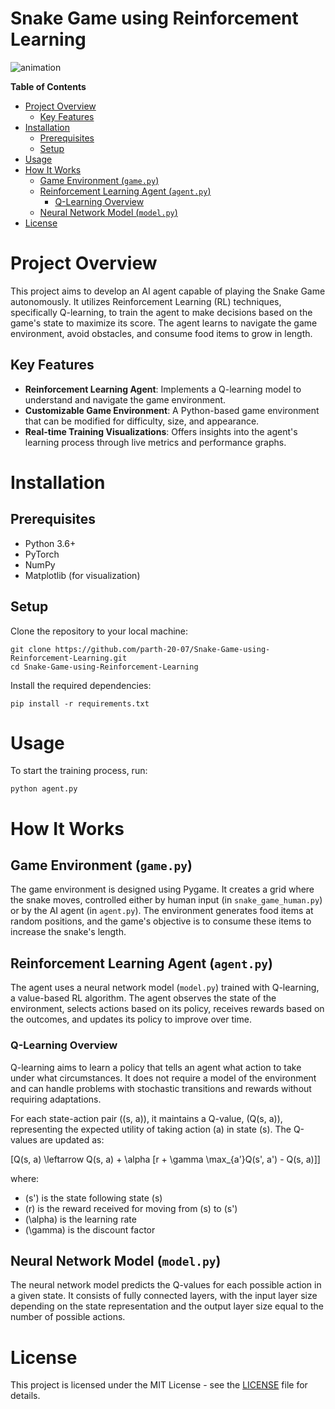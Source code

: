 <!-- omit from toc -->
# Snake Game using Reinforcement Learning

![animation](./Resources/animation.gif)

**Table of Contents**
- [Project Overview](#project-overview)
  - [Key Features](#key-features)
- [Installation](#installation)
  - [Prerequisites](#prerequisites)
  - [Setup](#setup)
- [Usage](#usage)
- [How It Works](#how-it-works)
  - [Game Environment (`game.py`)](#game-environment-gamepy)
  - [Reinforcement Learning Agent (`agent.py`)](#reinforcement-learning-agent-agentpy)
    - [Q-Learning Overview](#q-learning-overview)
  - [Neural Network Model (`model.py`)](#neural-network-model-modelpy)
- [License](#license)



# Project Overview

This project aims to develop an AI agent capable of playing the Snake Game autonomously. It utilizes Reinforcement Learning (RL) techniques, specifically Q-learning, to train the agent to make decisions based on the game's state to maximize its score. The agent learns to navigate the game environment, avoid obstacles, and consume food items to grow in length.

## Key Features

- **Reinforcement Learning Agent**: Implements a Q-learning model to understand and navigate the game environment.
- **Customizable Game Environment**: A Python-based game environment that can be modified for difficulty, size, and appearance.
- **Real-time Training Visualizations**: Offers insights into the agent's learning process through live metrics and performance graphs.

# Installation

## Prerequisites

- Python 3.6+
- PyTorch
- NumPy
- Matplotlib (for visualization)

## Setup

Clone the repository to your local machine:

```
git clone https://github.com/parth-20-07/Snake-Game-using-Reinforcement-Learning.git
cd Snake-Game-using-Reinforcement-Learning
```

Install the required dependencies:

```
pip install -r requirements.txt
```

# Usage

To start the training process, run:

```
python agent.py
```


# How It Works

## Game Environment (`game.py`)

The game environment is designed using Pygame. It creates a grid where the snake moves, controlled either by human input (in `snake_game_human.py`) or by the AI agent (in `agent.py`). The environment generates food items at random positions, and the game's objective is to consume these items to increase the snake's length.

## Reinforcement Learning Agent (`agent.py`)

The agent uses a neural network model (`model.py`) trained with Q-learning, a value-based RL algorithm. The agent observes the state of the environment, selects actions based on its policy, receives rewards based on the outcomes, and updates its policy to improve over time.

### Q-Learning Overview

Q-learning aims to learn a policy that tells an agent what action to take under what circumstances. It does not require a model of the environment and can handle problems with stochastic transitions and rewards without requiring adaptations.

For each state-action pair \((s, a)\), it maintains a Q-value, \(Q(s, a)\), representing the expected utility of taking action \(a\) in state \(s\). The Q-values are updated as:

\[Q(s, a) \leftarrow Q(s, a) + \alpha [r + \gamma \max_{a'}Q(s', a') - Q(s, a)]\]

where:
- \(s'\) is the state following state \(s\)
- \(r\) is the reward received for moving from \(s\) to \(s'\)
- \(\alpha\) is the learning rate
- \(\gamma\) is the discount factor

## Neural Network Model (`model.py`)

The neural network model predicts the Q-values for each possible action in a given state. It consists of fully connected layers, with the input layer size depending on the state representation and the output layer size equal to the number of possible actions.


# License

This project is licensed under the MIT License - see the [LICENSE](LICENSE) file for details.
